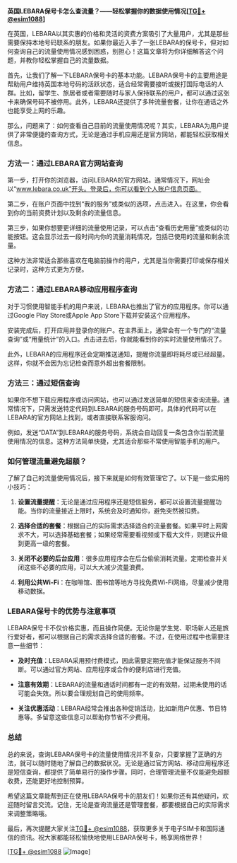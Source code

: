**英国LEBARA保号卡怎么查流量？——轻松掌握你的数据使用情况[[TG💪+ @esim1088](https://t.me/s/esim1088)]**

在英国，LEBARA以其实惠的价格和灵活的资费方案吸引了大量用户，尤其是那些需要保持本地号码联系的朋友。如果你最近入手了一张LEBARA的保号卡，但对如何查询自己的流量使用情况感到困惑，别担心！这篇文章将为你详细解答这个问题，并教你轻松掌握自己的流量数据。

首先，让我们了解一下LEBARA保号卡的基本功能。LEBARA保号卡的主要用途是帮助用户维持英国本地号码的活跃状态，适合经常需要接听或拨打国际电话的人群。比如，留学生、旅居者或者需要随时与家人保持联系的用户，都可以通过这张卡来确保号码不被停用。此外，LEBARA还提供了多种流量套餐，让你在通话之外也能享受上网的乐趣。

那么，问题来了：如何查看自己目前的流量使用情况呢？其实，LEBARA为用户提供了非常便捷的查询方式，无论是通过手机应用还是官方网站，都能轻松获取相关信息。

### **方法一：通过LEBARA官方网站查询**

第一步，打开你的浏览器，访问LEBARA的官方网站。通常情况下，网址会以“www.lebara.co.uk”开头。登录后，你可以看到个人账户信息页面。

第二步，在账户页面中找到“我的服务”或类似的选项，点击进入。在这里，你会看到你的当前资费计划以及剩余的流量信息。

第三步，如果你想要更详细的流量使用记录，可以点击“查看历史用量”或类似的功能按钮。这会显示过去一段时间内你的流量消耗情况，包括已使用的流量和剩余流量。

这种方法非常适合那些喜欢在电脑前操作的用户，尤其是当你需要打印或保存相关记录时，这种方式更为方便。

### **方法二：通过LEBARA移动应用程序查询**

对于习惯使用智能手机的用户来说，LEBARA也推出了官方的应用程序。你可以通过Google Play Store或Apple App Store下载并安装这个应用程序。

安装完成后，打开应用并登录你的账户。在主界面上，通常会有一个专门的“流量查询”或“用量统计”的入口。点击进去后，你就能看到你的实时流量使用情况了。

此外，LEBARA的应用程序还会定期推送通知，提醒你流量即将耗尽或已经超量。这样，你就不会因为忘记检查而意外超出套餐限制。

### **方法三：通过短信查询**

如果你不想下载应用程序或访问网站，也可以通过发送简单的短信来查询流量。通常情况下，只需发送特定代码到LEBARA的服务号码即可。具体的代码可以在LEBARA的官方网站上找到，或者直接联系客服询问。

例如，发送“DATA”到LEBARA的服务号码，系统会自动回复一条包含你当前流量使用情况的信息。这种方法简单快捷，尤其适合那些不常使用智能手机的用户。

### **如何管理流量避免超额？**

了解了自己的流量使用情况后，接下来就是如何有效管理它了。以下是一些实用的小技巧：

1. **设置流量提醒**：无论是通过应用程序还是短信服务，都可以设置流量提醒功能。当你的流量接近上限时，系统会及时通知你，避免突然被扣费。
   
2. **选择合适的套餐**：根据自己的实际需求选择适合的流量套餐。如果平时上网需求不大，可以选择基础套餐；如果经常需要看视频或下载大文件，则建议升级到更高一级的套餐。

3. **关闭不必要的后台应用**：很多应用程序会在后台偷偷消耗流量。定期检查并关闭这些不必要的应用，可以大大减少流量浪费。

4. **利用公共Wi-Fi**：在咖啡馆、图书馆等地方寻找免费Wi-Fi网络，尽量减少使用移动数据。

### **LEBARA保号卡的优势与注意事项**

LEBARA保号卡不仅价格实惠，而且操作简便。无论你是学生党、职场新人还是旅行爱好者，都可以根据自己的需求选择合适的套餐。不过，在使用过程中也需要注意一些细节：

- **及时充值**：LEBARA采用预付费模式，因此需要定期充值才能保证服务不间断。可以通过官方网站、应用程序或合作的便利店进行充值。
  
- **注意有效期**：LEBARA的流量和通话时间都有一定的有效期，过期未使用的话可能会失效。所以要合理规划自己的使用频率。

- **关注优惠活动**：LEBARA经常会推出各种促销活动，比如新用户优惠、节日特惠等。多留意这些信息可以帮助你节省不少费用。

### **总结**

总的来说，查询LEBARA保号卡的流量使用情况并不复杂，只要掌握了正确的方法，就可以随时随地了解自己的数据状况。无论是通过官方网站、移动应用程序还是短信查询，都提供了简单易行的操作步骤。同时，合理管理流量不仅能避免超额收费，还能更好地控制预算。

希望这篇文章能帮到正在使用LEBARA保号卡的朋友们！如果你还有其他疑问，欢迎随时留言交流。记住，无论是查询流量还是管理套餐，都要根据自己的实际需求来调整策略哦。

最后，再次提醒大家关注[TG💪+ @esim1088](https://t.me/s/esim1088)，获取更多关于电子SIM卡和国际通信的资讯。祝大家都能轻松愉快地使用LEBARA保号卡，畅享网络世界！

[[TG💪+ @esim1088](https://t.me/s/esim1088) ![Image](https://i.postimg.cc/4NQfJmqS/Snipaste-2025-05-13-00-14-12.png)]
